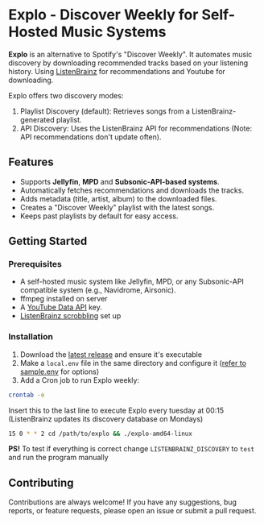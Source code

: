 # Explo - Discover Weekly for Self-Hosted Music Systems

**Explo** is an alternative to Spotify's "Discover Weekly". It automates music discovery by downloading recommended tracks based on your listening history. Using [ListenBrainz](https://listenbrainz.org/) for recommendations and Youtube for downloading.

Explo offers two discovery modes:

1. Playlist Discovery (default): Retrieves songs from a ListenBrainz-generated playlist.
2. API Discovery: Uses the ListenBrainz API for recommendations (Note: API recommendations don't update often).

## Features

- Supports **Jellyfin**, **MPD** and **Subsonic-API-based systems**.
- Automatically fetches recommendations and downloads the tracks.
- Adds metadata (title, artist, album) to the downloaded files.
- Creates a "Discover Weekly" playlist with the latest songs.
- Keeps past playlists by default for easy access.

## Getting Started

### Prerequisites

- A self-hosted music system like Jellyfin, MPD, or any Subsonic-API compatible system (e.g., Navidrome, Airsonic).
- ffmpeg installed on server
- A [YouTube Data API](https://developers.google.com/youtube/v3/getting-started) key.
- [ListenBrainz scrobbling](https://listenbrainz.org/add-data/) set up

### Installation

1. Download the [latest release](https://github.com/LumePart/Explo/releases/latest) and ensure it's executable
2. Make a ``local.env`` file in the same directory and configure it ([refer to sample.env](https://github.com/LumePart/Explo/blob/main/sample.env) for options)
3. Add a Cron job to run Explo weekly:
```bash
crontab -e
```
Insert this to the last line to execute Explo every tuesday at 00:15 (ListenBrainz updates its discovery database on Mondays)
```bash
15 0 * * 2 cd /path/to/explo && ./explo-amd64-linux
```
**PS!** To test if everything is correct change ``LISTENBRAINZ_DISCOVERY`` to ``test`` and run the program manually

## Contributing

Contributions are always welcome! If you have any suggestions, bug reports, or feature requests, please open an issue or submit a pull request.
